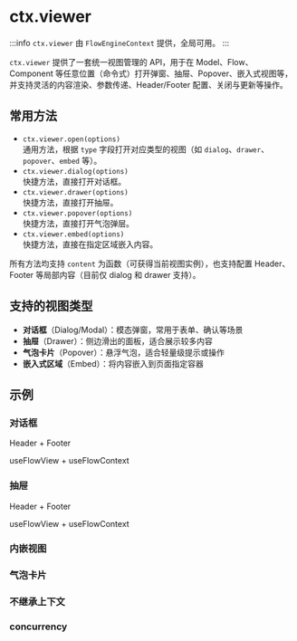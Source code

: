 # ctx.viewer

:::info
`ctx.viewer` 由 `FlowEngineContext` 提供，全局可用。
:::

`ctx.viewer` 提供了一套统一视图管理的 API，用于在 Model、Flow、Component 等任意位置（命令式）打开弹窗、抽屉、Popover、嵌入式视图等，并支持灵活的内容渲染、参数传递、Header/Footer 配置、关闭与更新等操作。

## 常用方法

- `ctx.viewer.open(options)`  
  通用方法，根据 `type` 字段打开对应类型的视图（如 `dialog`、`drawer`、`popover`、`embed` 等）。
- `ctx.viewer.dialog(options)`  
  快捷方法，直接打开对话框。
- `ctx.viewer.drawer(options)`  
  快捷方法，直接打开抽屉。
- `ctx.viewer.popover(options)`  
  快捷方法，直接打开气泡弹层。
- `ctx.viewer.embed(options)`  
  快捷方法，直接在指定区域嵌入内容。

所有方法均支持 `content` 为函数（可获得当前视图实例），也支持配置 Header、Footer 等局部内容（目前仅 dialog 和 drawer 支持）。

## 支持的视图类型

- **对话框**（Dialog/Modal）：模态弹窗，常用于表单、确认等场景
- **抽屉**（Drawer）：侧边滑出的面板，适合展示较多内容
- **气泡卡片**（Popover）：悬浮气泡，适合轻量级提示或操作
- **嵌入式区域**（Embed）：将内容嵌入到页面指定容器

## 示例

### 对话框

<code src="./dialog.tsx"></code>

Header + Footer

<code src="./dialog-header-footer.tsx"></code>

useFlowView + useFlowContext

<code src="./dialog-hook.tsx"></code>

### 抽屉

<code src="./drawer.tsx"></code>

Header + Footer

<code src="./drawer-header-footer.tsx"></code>

useFlowView + useFlowContext

<code src="./drawer-hook.tsx"></code>

### 内嵌视图

<code src="./embed.tsx"></code>

### 气泡卡片

<code src="./popover.tsx"></code>


### 不继承上下文

<code src="./inherit-context.tsx"></code>

### concurrency

<code src="./concurrency.tsx"></code>
